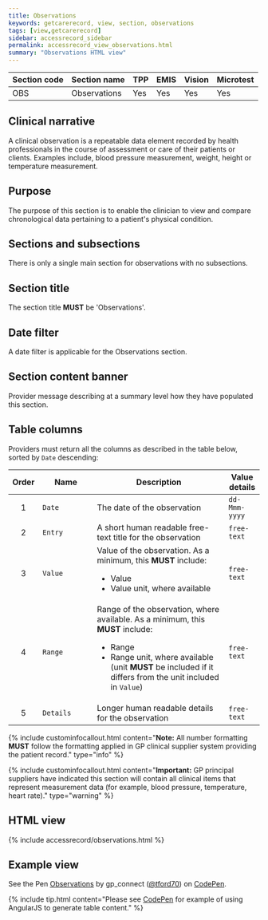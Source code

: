 ```yaml
---
title: Observations
keywords: getcarerecord, view, section, observations
tags: [view,getcarerecord]
sidebar: accessrecord_sidebar
permalink: accessrecord_view_observations.html
summary: "Observations HTML view"
---
```



| Section code | Section name | TPP | EMIS | Vision | Microtest |
| ------------ | ------------ |-----|------|------|-----------|
| OBS | Observations | Yes | Yes | Yes | Yes |

## Clinical narrative ##

A clinical observation is a repeatable data element recorded by health professionals in the course of assessment or care of their patients or clients. Examples include, blood pressure measurement, weight, height or temperature measurement.

## Purpose ##

The purpose of this section is to enable the clinician to view and compare chronological data pertaining to a patient's physical condition.

## Sections and subsections ##

There is only a single main section for observations with no subsections.

## Section title ##

The section title **MUST** be 'Observations'.

## Date filter ##

A date filter is applicable for the Observations section.

## Section content banner ##

Provider message describing at a summary level how they have populated this section.

## Table columns ##

Providers must return all the columns as described in the table below, sorted by `Date` descending:

<div>
<table>
<thead>
  <tr class="header">
	<th width="5%">Order</th>
	<th width="23%">Name</th>
	<th width="58%">Description</th>
	<th width="14%">Value details</th>
  </tr>
 </thead>
  <tr>
    <td align="center">1</td>
    <td><code>Date</code> <i class="fa fa-sort-desc" aria-hidden="true"></i> </td>
    <td>The date of the observation</td>
    <td><code>dd-Mmm-yyyy</code></td>
  </tr> 
  <tr>
    <td align="center">2</td>
    <td><code>Entry</code></td>
    <td>A short human readable free-text title for the observation</td>
    <td><code>free-text</code></td>
  </tr>
  <tr>
    <td align="center">3</td>
    <td><code>Value</code></td>
	  <td>Value of the observation. As a minimum, this <b>MUST</b> include:
		<ul>
			<li>Value</li>
			<li>Value unit, where available</li>
		</ul>
	  </td>
    <td><code>free-text</code></td>
  </tr>
  <tr>
    <td align="center">4</td>
    <td><code>Range</code></td>
    <td>Range of the observation, where available. As a minimum, this <b>MUST</b> include:
		<ul>
			<li>Range</li>
			<li>Range unit, where available (unit <b>MUST</b> be included if it differs from the unit included in <code>Value</code>)</li>
		</ul>
	</td>
	<td><code>free-text</code></td>
  </tr>
  <tr>
    <td align="center">5</td>
    <td><code>Details</code></td>
    <td>Longer human readable details for the observation</td>
    <td><code>free-text</code></td>
  </tr>
</table>
</div>


{% include custominfocallout.html content="**Note:** All number formatting **MUST** follow the formatting applied in GP clinical supplier system providing the patient record." type="info" %}

{% include custominfocallout.html content="**Important:** GP principal suppliers have indicated this section will contain all clinical items that represent measurement data (for example, blood pressure, temperature, heart rate)." type="warning" %}
		
## HTML view ##

{% include accessrecord/observations.html %}

## Example view ##

<p data-height="475" data-theme-id="light" data-slug-hash="aENJMQ" data-default-tab="result" data-user="tford70" data-embed-version="2" data-pen-title="Observations" class="codepen">See the Pen <a href="https://codepen.io/tford70/pen/aENJMQ/">Observations</a> by gp_connect (<a href="https://codepen.io/tford70">@tford70</a>) on <a href="https://codepen.io">CodePen</a>.</p>
<script async src="https://production-assets.codepen.io/assets/embed/ei.js"></script>

{% include tip.html content="Please see [CodePen](https://codepen.io/gpconnect/pen/aENJMQ) for example of using AngularJS to generate table content." %}
